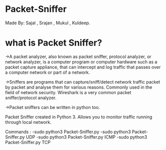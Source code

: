 # Packet-Sniffer
Made By: Sajal , Srajan , Mukul , Kuldeep.

# what is Packet Sniffer?

->A packet analyzer, also known as packet sniffer, protocol analyzer, or network analyzer, is a computer program or computer hardware such as a packet capture appliance,
that can intercept and log traffic that passes over a computer network or part of a network. 

->Sniffers are programs that can capture/sniff/detect network traffic packet by packet and analyse them for various reasons. 
Commonly used in the field of network security. Wireshark is a very common packet sniffer/protocol analyzer.

->Packet sniffers can be written in python too. 





Packet Sniffer created in Python 3. Allows you to monitor traffic running through local network.

Commands :
-sudo python3 Packet-Sniffer.py
-sudo python3 Packet-Sniffer.py UDP
-sudo python3 Packet-Sniffer.py ICMP
-sudo python3 Packet-Sniffer.py TCP
